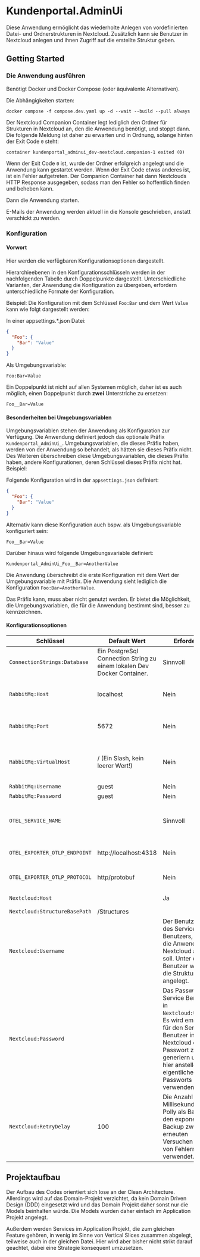 # Kundenportal.AdminUi

Diese Anwendung ermöglicht das wiederholte Anlegen von vordefinierten Datei- und Ordnerstrukturen in Nextcloud.
Zusätzlich kann sie Benutzer in Nextcloud anlegen und ihnen Zugriff auf die erstellte Struktur geben.

## Getting Started

### Die Anwendung ausführen

Benötigt Docker und Docker Compose (oder äquivalente Alternativen).

Die Abhängigkeiten starten:

```shell
docker compose -f compose.dev.yaml up -d --wait --build --pull always
```

Der Nextcloud Companion Container legt lediglich den Ordner für Strukturen in Nextcloud an, den die Anwendung benötigt,
und stoppt dann.
Die folgende Meldung ist daher zu erwarten und in Ordnung, solange hinten der Exit Code `0` steht:

```text
container kundenportal_adminui_dev-nextcloud.companion-1 exited (0)
```

Wenn der Exit Code `0` ist, wurde der Ordner erfolgreich angelegt und die Anwendung kann gestartet werden.
Wenn der Exit Code etwas anderes ist, ist ein Fehler aufgetreten. Der Companion Container hat dann Nextclouds HTTP
Response
ausgegeben, sodass man den Fehler so hoffentlich finden und beheben kann.

Dann die Anwendung starten.

E-Mails der Anwendung werden aktuell in die Konsole geschrieben, anstatt verschickt zu werden.

### Konfiguration

#### Vorwort

Hier werden die verfügbaren Konfigurationsoptionen dargestellt.

Hierarchieebenen in den Konfigurationsschlüsseln werden in der nachfolgenden Tabelle durch Doppelpunkte dargestellt.
Unterschiedliche Varianten, der Anwendung die Konfiguration zu übergeben, erfordern unterschiedliche Formate der
Konfiguration.

Beispiel: Die Konfiguration mit dem Schlüssel `Foo:Bar` und dem Wert `Value` kann wie folgt dargestellt werden:

In einer appsettings.*.json Datei:

```json
{
  "Foo": {
    "Bar": "Value"
  }
}
```

Als Umgebungsvariable:

```env
Foo:Bar=Value
```

Ein Doppelpunkt ist nicht auf allen Systemen möglich, daher ist es auch möglich, einen Doppelpunkt durch **zwei**
Unterstriche zu ersetzen:

```env
Foo__Bar=Value
```

#### Besonderheiten bei Umgebungsvariablen

Umgebungsvariablen stehen der Anwendung als Konfiguration zur Verfügung. Die Anwendung definiert jedoch das optionale
Präfix `Kundenportal_AdminUi_`. Umgebungsvariablen, die dieses Präfix haben, werden von der Anwendung so behandelt, als
hätten sie dieses Präfix nicht. Des Weiteren überschreiben diese Umgebungsvariablen, die dieses Präfix haben, andere
Konfigurationen, deren Schlüssel dieses Präfix nicht hat. Beispiel:

Folgende Konfiguration wird in der `appsettings.json` definiert:

```json
{
  "Foo": {
    "Bar": "Value"
  }
}
```

Alternativ kann diese Konfiguration auch bspw. als Umgebungsvariable konfiguriert sein:

```env
Foo__Bar=Value
```

Darüber hinaus wird folgende Umgebungsvariable definiert:

```env
Kundenportal_AdminUi_Foo__Bar=AnotherValue
```

Die Anwendung überschreibt die erste Konfiguration mit dem Wert der Umgebungsvariable mit Präfix. Die Anwendung sieht
lediglich die Konfiguration `Foo:Bar=AnotherValue`.

Das Präfix kann, muss aber nicht genutzt werden. Er bietet die Möglichkeit, die Umgebungsvariablen, die für die
Anwendung bestimmt sind, besser zu kennzeichnen.

#### Konfigurationsoptionen

| Schlüssel                     | Default Wert                                                            | Erforderlich                                                                                                                                                                                                       | Beschreibung                                                                         |
|-------------------------------|-------------------------------------------------------------------------|--------------------------------------------------------------------------------------------------------------------------------------------------------------------------------------------------------------------|--------------------------------------------------------------------------------------|
| `ConnectionStrings:Database`  | Ein PostgreSql Connection String zu einem lokalen Dev Docker Container. | Sinnvoll                                                                                                                                                                                                           | Der Connection String zur PostgreSql Datenbank.                                      |
| `RabbitMq:Host`               | localhost                                                               | Nein                                                                                                                                                                                                               | Der Host, unter dem die RabbitMq Instanz erreichbar ist.                             |
| `RabbitMq:Port`               | 5672                                                                    | Nein                                                                                                                                                                                                               | Der Port~~~~, unter dem die RabbitMq Instanz erreichbar ist.                         |
| `RabbitMq:VirtualHost`        | / (Ein Slash, kein leerer Wert!)                                        | Nein                                                                                                                                                                                                               | Der virtuelle Host in der RabbitMq Instanz (bei Fragen siehe RabbitMq Docs)          |
| `RabbitMq:Username`           | guest                                                                   | Nein                                                                                                                                                                                                               | Der Benutzername                                                                     |
| `RabbitMq:Password`           | guest                                                                   | Nein                                                                                                                                                                                                               | Das Passwort                                                                         |
| `OTEL_SERVICE_NAME`           |                                                                         | Sinnvoll                                                                                                                                                                                                           | Service Name for the Application in OpenTelemetry traces. Nur als Umgebungsvariable. |
| `OTEL_EXPORTER_OTLP_ENDPOINT` | http://localhost:4318                                                   | Nein                                                                                                                                                                                                               | Der Endpoint für den OpenTelemetry Exporter                                          |
| `OTEL_EXPORTER_OTLP_PROTOCOL` | http/protobuf                                                           | Nein                                                                                                                                                                                                               | Das OLTP Protokoll. Erlaubte Werte: grpc, http/protobuf                              |
| `Nextcloud:Host`              |                                                                         | Ja                                                                                                                                                                                                                 | Der Host des Nextcloud Services                                                      |
| `Nextcloud:StructureBasePath` | /Structures                                                             |                                                                                                                                                                                                                    | Nein                                                                                 | Der Pfad, unter dem Strukturen angelegt werden. Muss mit einem / beginnen und darf nicht mit einem / enden. |
| `Nextcloud:Username`          |                                                                         | Der Benutzername des Service Benutzers, mit dem die Anwendung in Nextcloud arbeiten soll. Unter diesem Benutzer werden die Strukturen angelegt.                                                                    |
| `Nextcloud:Password`          |                                                                         | Das Password des Service Benutzers in `Nextcloud:Username`. Es wird empfohlen, für den Service Benutzer in Nextcloud ein App Passwort zu generiern und dies hier anstelle des eigentlichen Passworts zu verwenden. |
| `Nextcloud:RetryDelay`        | 100                                                                     | Die Anzahl an Millisekunden, die Polly als Basis für den exponentiellen Backup zwischen erneuten Versuchen im Falle von Fehlern verwendet.                                                                         |

## Projektaufbau

Der Aufbau des Codes orientiert sich lose an der Clean Architecture. Allerdings wird auf das Domain-Projekt verzichtet,
da kein Domain Driven Design (DDD) eingesetzt wird und das Domain Projekt daher sonst nur die Models beinhalten würde.
Die Models wurden daher einfach im Application Projekt angelegt.

Außerdem werden Services im Application Projekt, die zum gleichen Feature gehören, in wenig im Sinne von Vertical Slices
zusammen abgelegt, teilweise auch in der gleichen Datei. Hier wird aber bisher nicht strikt darauf geachtet, dabei
eine Strategie konsequent umzusetzen.
